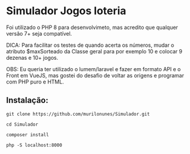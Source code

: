 # Simulador Jogos loteria

Foi utilizado o PHP 8 para desenvolvimeto, mas acredito que qualquer versão 7+ seja compatível.

DICA: Para facilitar os testes de quando acerta os números, mudar o atributo $maxSorteado da Classe geral para por exemplo 10 e colocar 9 dezenas e 10+ jogos.

OBS: Eu queria ter utilizado o lumem/laravel e fazer em formato API e o Front em VueJS, mas gostei do desafio de voltar as origens e programar com PHP puro e HTML.

Instalação:
------------
    git clone https://github.com/murilonunes/Simulador.git    
    
    cd Simulador
    
    composer install
    
    php -S localhost:8000

